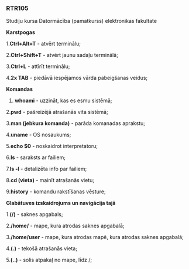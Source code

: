 ### RTR105
Studiju kursa Datormācība (pamatkurss) elektronikas fakultate



**Karstpogas**

1.**Ctrl+Alt+T** - atvērt terminālu;

2.**Ctrl+Shift+T** - atvērt jaunu sadaļu terminālā;

3.**Ctrl+L** - attīrīt terminālu;

4.**2x TAB** - piedāvā iespējamos vārda pabeigšanas veidus;



**Komandas**

1. **whoami** - uzzināt, kas es esmu sistēmā;

2.**pwd** - pašreizējā atrašanās vita sistēmā;

3.**man (jebkura komanda)** - parāda komanadas aprakstu;

4.**uname** - OS nosaukums;

5.**echo $0** - noskaidrot interpretatoru;

6.**ls** - saraksts ar failiem;

7.**ls -l** - detalizēta info par failiem;

8.**cd (vieta)** - mainīt atrašanās vietu;

9.**history** - komandu rakstīšanas vēsture;

**Glabātuves izskaidrojums un navigācija tajā**

1.**(/)** - saknes apgabals;

2.**/home/** - mape, kura atrodas saknes apgabalā;

3.**/home/user** - mape, kura atrodas mapē, kura atrodas saknes apgabalā;

4.**(.)** - tekošā atrašanās vieta;

5.**(..)** - solis atpakaļ no mape, līdz /;




